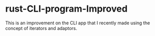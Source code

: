 # rust-CLI-program-Improved

This is an improvement on the CLI app that I recently made using the concept of iterators and adaptors.
